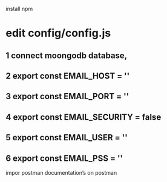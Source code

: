 install npm
# edit config/config.js 
## 1 connect moongodb database,
## 2 export const EMAIL_HOST = ''
## 3 export const EMAIL_PORT = ''
## 4 export const EMAIL_SECURITY = false
## 5 export const EMAIL_USER = ''
## 6 export const EMAIL_PSS = ''

impor postman documentation’s on postman
